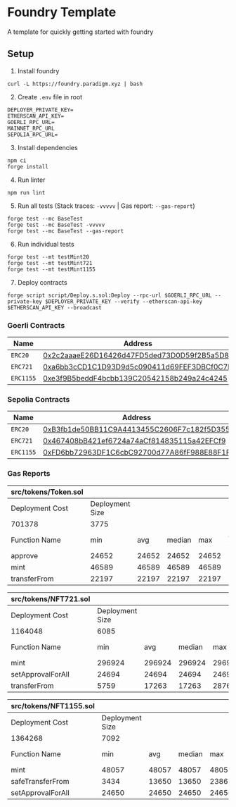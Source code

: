 # Foundry Template

A template for quickly getting started with foundry

## Setup

1. Install foundry

```
curl -L https://foundry.paradigm.xyz | bash
```

2. Create `.env` file in root

```
DEPLOYER_PRIVATE_KEY=
ETHERSCAN_API_KEY=
GOERLI_RPC_URL=
MAINNET_RPC_URL
SEPOLIA_RPC_URL=
```

3. Install dependencies

```
npm ci
forge install
```

4. Run linter

```
npm run lint
```

5. Run all tests (Stack traces: `-vvvvv` | Gas report: `--gas-report`)

```
forge test --mc BaseTest
forge test --mc BaseTest -vvvvv
forge test --mc BaseTest --gas-report
```

6. Run individual tests

```
forge test --mt testMint20
forge test --mt testMint721
forge test --mt testMint1155
```

7. Deploy contracts

```
forge script script/Deploy.s.sol:Deploy --rpc-url $GOERLI_RPC_URL --private-key $DEPLOYER_PRIVATE_KEY --verify --etherscan-api-key $ETHERSCAN_API_KEY --broadcast
```

### Goerli Contracts

| Name      | Address                                                                                                                      |
| --------- | ---------------------------------------------------------------------------------------------------------------------------- |
| `ERC20`   | [0x2c2aaaeE26D16426d47FD5ded73D0D59f2B5a5D8](https://goerli.etherscan.io/address/0x2c2aaaeE26D16426d47FD5ded73D0D59f2B5a5D8) |
| `ERC721`  | [0xa6bb3cCD1C1D93D9d5c090411d69FEF3DBCf0C7D](https://goerli.etherscan.io/address/0xa6bb3cCD1C1D93D9d5c090411d69FEF3DBCf0C7D) |
| `ERC1155` | [0xe3f9B5beddF4bcbb139C20542158b249a24c4245](https://goerli.etherscan.io/address/0xe3f9B5beddF4bcbb139C20542158b249a24c4245) |

### Sepolia Contracts

| Name      | Address                                                                                                                       |
| --------- | ----------------------------------------------------------------------------------------------------------------------------- |
| `ERC20`   | [0xB3fb1de50BB11C9A4413455C2606F7c182f5D355](https://sepolia.etherscan.io/address/0xB3fb1de50BB11C9A4413455C2606F7c182f5D355) |
| `ERC721`  | [0x467408bB421ef6724a74aCf814835115a42EFCf9](https://sepolia.etherscan.io/address/0x467408bB421ef6724a74aCf814835115a42EFCf9) |
| `ERC1155` | [0xFD6bb72963DF1C6cbC92700d77A86fF988E88F1F](https://sepolia.etherscan.io/address/0xFD6bb72963DF1C6cbC92700d77A86fF988E88F1F) |

### Gas Reports

| src/tokens/Token.sol |                 |       |        |       |         |
| -------------------- | --------------- | ----- | ------ | ----- | ------- |
| Deployment Cost      | Deployment Size |       |        |       |         |
| 701378               | 3775            |       |        |       |         |
| Function Name        | min             | avg   | median | max   | # calls |
| approve              | 24652           | 24652 | 24652  | 24652 | 2       |
| mint                 | 46589           | 46589 | 46589  | 46589 | 4       |
| transferFrom         | 22197           | 22197 | 22197  | 22197 | 1       |

| src/tokens/NFT721.sol |                 |        |        |        |         |
| --------------------- | --------------- | ------ | ------ | ------ | ------- |
| Deployment Cost       | Deployment Size |        |        |        |         |
| 1164048               | 6085            |        |        |        |         |
| Function Name         | min             | avg    | median | max    | # calls |
| mint                  | 296924          | 296924 | 296924 | 296924 | 4       |
| setApprovalForAll     | 24694           | 24694  | 24694  | 24694  | 2       |
| transferFrom          | 5759            | 17263  | 17263  | 28768  | 2       |

| src/tokens/NFT1155.sol |                 |       |        |       |         |
| ---------------------- | --------------- | ----- | ------ | ----- | ------- |
| Deployment Cost        | Deployment Size |       |        |       |         |
| 1364268                | 7092            |       |        |       |         |
| Function Name          | min             | avg   | median | max   | # calls |
| mint                   | 48057           | 48057 | 48057  | 48057 | 4       |
| safeTransferFrom       | 3434            | 13650 | 13650  | 23867 | 2       |
| setApprovalForAll      | 24650           | 24650 | 24650  | 24650 | 2       |
